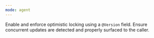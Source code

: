 ```yaml
---
mode: agent
---
```

Enable and enforce optimistic locking using a `@Version` field. Ensure concurrent updates are detected and properly surfaced to the caller.
